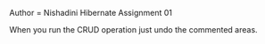 Author = Nishadini
Hibernate Assignment 01

When you run the CRUD operation just undo the commented areas.


